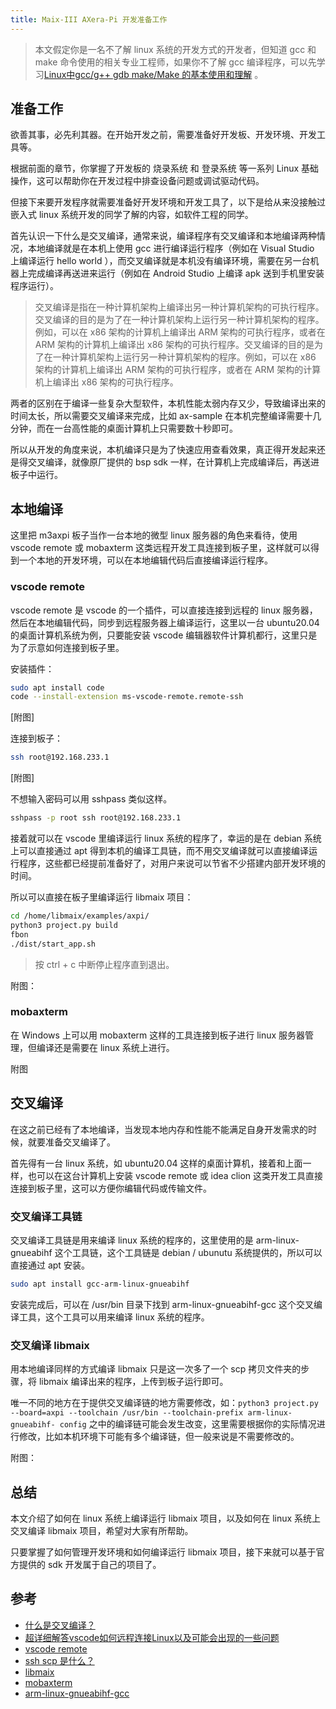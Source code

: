 ```yaml
---
title: Maix-III AXera-Pi 开发准备工作
---
```


> 本文假定你是一名不了解 linux 系统的开发方式的开发者，但知道 gcc 和 make 命令使用的相关专业工程师，如果你不了解 gcc 编译程序，可以先学习[Linux中gcc/g++ gdb make/Make 的基本使用和理解](https://blog.csdn.net/m0_46606290/article/details/123083945) 。

## 准备工作

欲善其事，必先利其器。在开始开发之前，需要准备好开发板、开发环境、开发工具等。

根据前面的章节，你掌握了开发板的 烧录系统 和 登录系统 等一系列 Linux 基础操作，这可以帮助你在开发过程中排查设备问题或调试驱动代码。

但接下来要开发程序就需要准备好开发环境和开发工具了，以下是给从来没接触过嵌入式 linux 系统开发的同学了解的内容，如软件工程的同学。

首先认识一下什么是交叉编译，通常来说，编译程序有交叉编译和本地编译两种情况，本地编译就是在本机上使用 gcc 进行编译运行程序（例如在 Visual Studio 上编译运行 hello world ），而交叉编译就是本机没有编译环境，需要在另一台机器上完成编译再送进来运行（例如在 Android Studio 上编译 apk 送到手机里安装程序运行）。

> 交叉编译是指在一种计算机架构上编译出另一种计算机架构的可执行程序。交叉编译的目的是为了在一种计算机架构上运行另一种计算机架构的程序。例如，可以在 x86 架构的计算机上编译出 ARM 架构的可执行程序，或者在 ARM 架构的计算机上编译出 x86 架构的可执行程序。交叉编译的目的是为了在一种计算机架构上运行另一种计算机架构的程序。例如，可以在 x86 架构的计算机上编译出 ARM 架构的可执行程序，或者在 ARM 架构的计算机上编译出 x86 架构的可执行程序。

两者的区别在于编译一些复杂大型软件，本机性能太弱内存又少，导致编译出来的时间太长，所以需要交叉编译来完成，比如 ax-sample 在本机完整编译需要十几分钟，而在一台高性能的桌面计算机上只需要数十秒即可。

所以从开发的角度来说，本机编译只是为了快速应用查看效果，真正得开发起来还是得交叉编译，就像原厂提供的 bsp sdk 一样，在计算机上完成编译后，再送进板子中运行。

## 本地编译

这里把 m3axpi 板子当作一台本地的微型 linux 服务器的角色来看待，使用 vscode remote 或 mobaxterm 这类远程开发工具连接到板子里，这样就可以得到一个本地的开发环境，可以在本地编辑代码后直接编译运行程序。

### vscode remote

vscode remote 是 vscode 的一个插件，可以直接连接到远程的 linux 服务器，然后在本地编辑代码，同步到远程服务器上编译运行，这里以一台 ubuntu20.04 的桌面计算机系统为例，只要能安装 vscode 编辑器软件计算机都行，这里只是为了示意如何连接到板子里。

安装插件：

```bash
sudo apt install code
code --install-extension ms-vscode-remote.remote-ssh
```

[附图]

连接到板子：

```bash
ssh root@192.168.233.1
```

[附图]

不想输入密码可以用 sshpass 类似这样。

```bash 
sshpass -p root ssh root@192.168.233.1
```

接着就可以在 vscode 里编译运行 linux 系统的程序了，幸运的是在 debian 系统上可以直接通过 apt 得到本机的编译工具链，而不用交叉编译就可以直接编译运行程序，这些都已经提前准备好了，对用户来说可以节省不少搭建内部开发环境的时间。

所以可以直接在板子里编译运行 libmaix 项目：

```bash
cd /home/libmaix/examples/axpi/
python3 project.py build
fbon
./dist/start_app.sh
```

> 按 ctrl + c 中断停止程序直到退出。

附图：

### mobaxterm

在 Windows 上可以用 mobaxterm 这样的工具连接到板子进行 linux 服务器管理，但编译还是需要在 linux 系统上进行。

附图

## 交叉编译

在这之前已经有了本地编译，当发现本地内存和性能不能满足自身开发需求的时候，就要准备交叉编译了。

首先得有一台 linux 系统，如 ubuntu20.04 这样的桌面计算机，接着和上面一样，也可以在这台计算机上安装 vscode remote 或 idea clion 这类开发工具直接连接到板子里，这可以方便你编辑代码或传输文件。

### 交叉编译工具链

交叉编译工具链是用来编译 linux 系统的程序的，这里使用的是 arm-linux-gnueabihf 这个工具链，这个工具链是 debian / ubunutu 系统提供的，所以可以直接通过 apt 安装。

```bash
sudo apt install gcc-arm-linux-gnueabihf
```

安装完成后，可以在 /usr/bin 目录下找到 arm-linux-gnueabihf-gcc 这个交叉编译工具，这个工具可以用来编译 linux 系统的程序。

### 交叉编译 libmaix

用本地编译同样的方式编译 libmaix 只是这一次多了一个 scp 拷贝文件夹的步骤，将 libmaix 编译出来的程序，上传到板子运行即可。

唯一不同的地方在于提供交叉编译链的地方需要修改，如：`python3 project.py --board=axpi --toolchain /usr/bin --toolchain-prefix arm-linux-gnueabihf- config` 之中的编译链可能会发生改变，这里需要根据你的实际情况进行修改，比如本机环境下可能有多个编译链，但一般来说是不需要修改的。

附图：

## 总结

本文介绍了如何在 linux 系统上编译运行 libmaix 项目，以及如何在 linux 系统上交叉编译 libmaix 项目，希望对大家有所帮助。

只要掌握了如何管理开发环境和如何编译运行 libmaix 项目，接下来就可以基于官方提供的 sdk 开发属于自己的项目了。

## 参考

* [什么是交叉编译？](https://cn.bing.com/search?q=%E4%BB%80%E4%B9%88%E6%98%AF%E4%BA%A4%E5%8F%89%E7%BC%96%E8%AF%91%EF%BC%9F)
* [超详细解答vscode如何远程连接Linux以及可能会出现的一些问题](https://blog.csdn.net/cxn15335120506/article/details/123238233) 
* [vscode remote](code.visualstudio.com/docs/remote/remote-overview)
* [ssh scp 是什么？](https://cn.bing.com/search?q=ssh+scp+%E6%98%AF%E4%BB%80%E4%B9%88%EF%BC%9F)
* [libmaix](github.com/sipeed/libmaix)
* [mobaxterm](mobaxterm.mobatek.net)
* [arm-linux-gnueabihf-gcc](packages.ubuntu.com/focal/gcc-arm-linux-gnueabihf)
